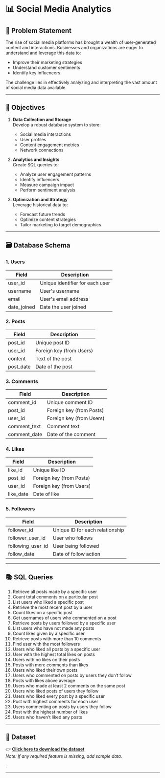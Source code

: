 # 📊 Social Media Analytics

## 🧠 Problem Statement
The rise of social media platforms has brought a wealth of user-generated content and interactions. Businesses and organizations are eager to understand and leverage this data to:
- Improve their marketing strategies
- Understand customer sentiments
- Identify key influencers

The challenge lies in effectively analyzing and interpreting the vast amount of social media data available.

---

## 🎯 Objectives

1. **Data Collection and Storage**  
   Develop a robust database system to store:
   - Social media interactions
   - User profiles
   - Content engagement metrics
   - Network connections

2. **Analytics and Insights**  
   Create SQL queries to:
   - Analyze user engagement patterns  
   - Identify influencers  
   - Measure campaign impact  
   - Perform sentiment analysis  

3. **Optimization and Strategy**  
   Leverage historical data to:
   - Forecast future trends  
   - Optimize content strategies  
   - Tailor marketing to target demographics  

---

## 🗃️ Database Schema

### 1. Users
| Field | Description |
|-------|-------------|
| user_id | Unique identifier for each user |
| username | User's username |
| email | User's email address |
| date_joined | Date the user joined |

### 2. Posts
| Field | Description |
|-------|-------------|
| post_id | Unique post ID |
| user_id | Foreign key (from Users) |
| content | Text of the post |
| post_date | Date of the post |

### 3. Comments
| Field | Description |
|--------|-------------|
| comment_id | Unique comment ID |
| post_id | Foreign key (from Posts) |
| user_id | Foreign key (from Users) |
| comment_text | Comment text |
| comment_date | Date of the comment |

### 4. Likes
| Field | Description |
|--------|-------------|
| like_id | Unique like ID |
| post_id | Foreign key (from Posts) |
| user_id | Foreign key (from Users) |
| like_date | Date of like |

### 5. Followers
| Field | Description |
|--------------------|-------------------------|
| follower_id | Unique ID for each relationship |
| follower_user_id | User who follows |
| following_user_id | User being followed |
| follow_date | Date of follow action |

---

## 📚 SQL Queries

1. Retrieve all posts made by a specific user  
2. Count total comments on a particular post  
3. List users who liked a specific post  
4. Retrieve the most recent post by a user  
5. Count likes on a specific post  
6. Get usernames of users who commented on a post  
7. Retrieve posts by users followed by a specific user  
8. List users who have not made any posts  
9. Count likes given by a specific user  
10. Retrieve posts with more than 10 comments  
11. Find user with the most followers  
12. Users who liked all posts by a specific user  
13. User with the highest total likes on posts  
14. Users with no likes on their posts  
15. Posts with more comments than likes  
16. Users who liked their own posts  
17. Users who commented on posts by users they don’t follow  
18. Posts with likes above average  
19. Users who made at least 2 comments on the same post  
20. Users who liked posts of users they follow  
21. Users who liked every post by a specific user  
22. Post with highest comments for each user  
23. Users commenting on posts by users they follow  
24. Post with the highest number of likes  
25. Users who haven't liked any posts  

---

## 📎 Dataset

👉 **[Click here to download the dataset](#)**  
*Note: If any required feature is missing, add sample data.*

.

---

